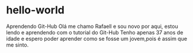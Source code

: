 # hello-world
Aprendendo Git-Hub
Olá me chamo Rafaell e sou novo por aqui, estou lendo e  aprendendo com o tutorial do Git-Hub
Tenho apenas 37 anos de idade e espero poder aprender como se fosse um jovem,pois é assim que me sinto.
